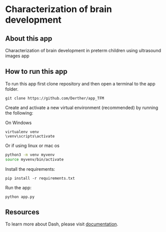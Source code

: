 # Characterization of brain development

## About this app

Characterization of brain development in preterm children using ultrasound images app

## How to run this app


To run this app first clone repository and then open a terminal to the app folder.

```
git clone https://github.com/Derther/app_TFM

```

Create and activate a new virtual environment (recommended) by running
the following:

On Windows

```
virtualenv venv
\venv\scripts\activate
```

Or if using linux or mac os

```bash
python3 -m venv myvenv
source myvenv/bin/activate
```

Install the requirements:

```
pip install -r requirements.txt
```
Run the app:

```
python app.py
```


## Resources

To learn more about Dash, please visit [documentation](https://plot.ly/dash).
